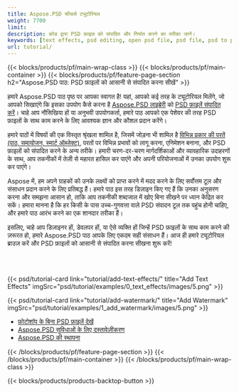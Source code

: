 ```yaml
---
title: Aspose.PSD फीचर्स ट्यूटोरियल
weight: 7700
limit: 
description: कोड द्वारा PSD फ़ाइल को संपादित और निर्यात करने का तरीका जानें।
keywords: [text effects, psd editing, open psd file, psd file, psd to png, psd file format, PSD API, Aspose.PSD library, Aspose.PSD tutorial]
url: tutorial/
---
```


{{< blocks/products/pf/main-wrap-class >}}
{{< blocks/products/pf/main-container >}}
{{< blocks/products/pf/feature-page-section h2="Aspose.PSD पाठ: PSD फ़ाइलों को आसानी से संपादित करना सीखें" >}}

<p>
हमारे Aspose.PSD पाठ पृष्ठ पर आपका स्वागत है! यहां, आपको कई तरह के ट्यूटोरियल मिलेंगे, जो आपको सिखाएंगे कि इसका उपयोग कैसे करना है <a href="https://www.nuget.org/packages/Aspose.PSD">Aspose.PSD लाइब्रेरी</a> को <a href="https://products.aspose.app/psd/editor/">PSD फ़ाइलें संपादित करें</a>। चाहे आप नौसिखिया हों या अनुभवी उपयोगकर्ता, हमारे पाठ आपको एक पेशेवर की तरह PSD फ़ाइलों के साथ काम करने के लिए आवश्यक ज्ञान और कौशल प्रदान करेंगे।</p>
<p>
हमारे पाठों में विषयों की एक विस्तृत श्रृंखला शामिल है, जिसमें जोड़ना भी शामिल है <a href="https://docs.aspose.com/psd/net/layers-and-mask-information-section/">विभिन्न प्रकार की परतें (पाठ, समायोजन, स्मार्ट ऑब्जेक्ट)</a>, परतों पर विभिन्न प्रभावों को लागू करना, एनिमेशन बनाना, और PSD फ़ाइलों को संपादित करने के अन्य तरीके। हमारी चरण-दर-चरण मार्गदर्शिकाओं और व्यावहारिक उदाहरणों के साथ, आप तकनीकों में तेज़ी से महारत हासिल कर पाएंगे और अपनी परियोजनाओं में उनका उपयोग शुरू कर पाएंगे।</p>
<p>
Aspose में, हम अपने ग्राहकों को उनके लक्ष्यों को प्राप्त करने में मदद करने के लिए सर्वोत्तम टूल और संसाधन प्रदान करने के लिए प्रतिबद्ध हैं। हमारे पाठ इस तरह डिज़ाइन किए गए हैं कि उनका अनुसरण करना और समझना आसान हो, ताकि आप तकनीकी शब्दजाल में खोए बिना सीखने पर ध्यान केंद्रित कर सकें। हमारा मानना है कि हर किसी के पास उच्च-गुणवत्ता वाले PSD संपादन टूल तक पहुंच होनी चाहिए, और हमारे पाठ आरंभ करने का एक शानदार तरीका हैं।</p>
<p>
इसलिए, चाहे आप डिज़ाइनर हों, डेवलपर हों, या ऐसे व्यक्ति हों जिन्हें PSD फ़ाइलों के साथ काम करने की ज़रूरत हो, हमारे Aspose.PSD पाठ आपके लिए एकदम सही संसाधन हैं। आज ही हमारे ट्यूटोरियल ब्राउज़ करें और PSD फ़ाइलों को आसानी से संपादित करना सीखना शुरू करें!</p>

<br />
<br />

{{< psd/tutorial-card link="tutorial/add-text-effects/" title="Add Text Effects" imgSrc="psd/tutorial/examples/0_text_effects/images/5.png" >}}

{{< psd/tutorial-card link="tutorial/add-watermark/" title="Add Watermark" imgSrc="psd/tutorial/examples/1_add_watermark/images/5.png" >}}


<div class="code-sample">
    <ul class="link-list">
        <li class="link-item"><a href="https://products.aspose.com/psd/view/">फ़ोटोशॉप के बिना PSD फ़ाइलें देखें</a></li>
        <li class="link-item"><a href="https://docs.aspose.com/psd/net/features/">Aspose.PSD सुविधाओं के लिए दस्तावेज़ीकरण</a></li>
        <li class="link-item"><a href="https://docs.aspose.com/psd/net/installation/">Aspose.PSD की स्थापना</a></li>
    </ul>
</div>


{{< /blocks/products/pf/feature-page-section >}}
{{< /blocks/products/pf/main-container >}}
{{< /blocks/products/pf/main-wrap-class >}}

{{< blocks/products/products-backtop-button >}}

